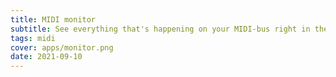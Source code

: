 ```yaml
---
title: MIDI monitor
subtitle: See everything that's happening on your MIDI-bus right in the browser
tags: midi
cover: apps/monitor.png
date: 2021-09-10
---
```


<client-only>
  <midi-monitor />
</client-only>



